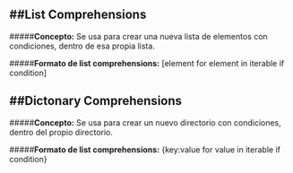 ##List Comprehensions
-----
#####**Concepto:**
    Se usa para crear una nueva lista de elementos con condiciones, dentro de esa propia lista.

#####**Formato de list comprehensions:**
    [element for element in iterable if condition]

##Dictonary Comprehensions
------
#####**Concepto:**
    Se usa para crear un nuevo directorio con condiciones, dentro del propio directorio.

#####**Formato de list comprehensions:**
    {key:value for value in iterable if condition}